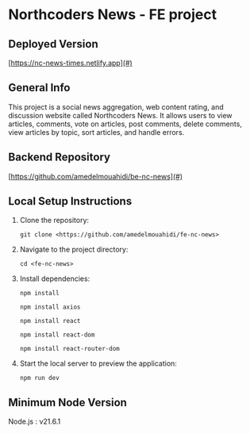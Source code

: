 # Northcoders News - FE project 

## Deployed Version
[https://nc-news-times.netlify.app](#)

## General Info
This project is a social news aggregation, web content rating, and discussion website called Northcoders News. It allows users to view articles, comments, vote on articles, post comments, delete comments, view articles by topic, sort articles, and handle errors.

## Backend Repository
[https://github.com/amedelmouahidi/be-nc-news](#)

## Local Setup Instructions
1. Clone the repository:
    ```
    git clone <https://github.com/amedelmouahidi/fe-nc-news>
    ```

2. Navigate to the project directory:
    ```
    cd <fe-nc-news>
    ```

3. Install dependencies:
    ```
    npm install
    ```
    ```
    npm install axios
    ```
    ```
    npm install react
    ```
    ```
    npm install react-dom
    ```
    ```
    npm install react-router-dom
    ```

4. Start the local server to preview the application:
    ```
    npm run dev
    ```

## Minimum Node Version
Node.js : v21.6.1

